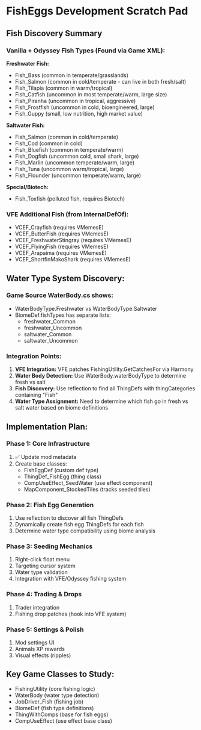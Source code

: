 # FishEggs Development Scratch Pad

## Fish Discovery Summary

### Vanilla + Odyssey Fish Types (Found via Game XML):
**Freshwater Fish:**
- Fish_Bass (common in temperate/grasslands)
- Fish_Salmon (common in cold/temperate - can live in both fresh/salt)
- Fish_Tilapia (common in warm/tropical)
- Fish_Catfish (uncommon in most temperate/warm, large size)
- Fish_Piranha (uncommon in tropical, aggressive)
- Fish_Frostfish (uncommon in cold, bioengineered, large)
- Fish_Guppy (small, low nutrition, high market value)

**Saltwater Fish:**
- Fish_Salmon (common in cold/temperate)
- Fish_Cod (common in cold)
- Fish_Bluefish (common in temperate/warm)
- Fish_Dogfish (uncommon cold, small shark, large)
- Fish_Marlin (uncommon temperate/warm, large)
- Fish_Tuna (uncommon warm/tropical, large)
- Fish_Flounder (uncommon temperate/warm, large)

**Special/Biotech:**
- Fish_Toxfish (polluted fish, requires Biotech)

### VFE Additional Fish (from InternalDefOf):
- VCEF_Crayfish (requires VMemesE)
- VCEF_ButterFish (requires VMemesE)
- VCEF_FreshwaterStingray (requires VMemesE)
- VCEF_FlyingFish (requires VMemesE)
- VCEF_Arapaima (requires VMemesE)
- VCEF_ShortfinMakoShark (requires VMemesE)

## Water Type System Discovery:

### Game Source WaterBody.cs shows:
- WaterBodyType.Freshwater vs WaterBodyType.Saltwater
- BiomeDef.fishTypes has separate lists:
  - freshwater_Common
  - freshwater_Uncommon  
  - saltwater_Common
  - saltwater_Uncommon

### Integration Points:

1. **VFE Integration:** VFE patches FishingUtility.GetCatchesFor via Harmony
2. **Water Body Detection:** Use WaterBody.waterBodyType to determine fresh vs salt
3. **Fish Discovery:** Use reflection to find all ThingDefs with thingCategories containing "Fish"
4. **Water Type Assignment:** Need to determine which fish go in fresh vs salt water based on biome definitions

## Implementation Plan:

### Phase 1: Core Infrastructure
1. ✅ Update mod metadata 
2. Create base classes:
   - FishEggDef (custom def type)
   - ThingDef_FishEgg (thing class)
   - CompUseEffect_SeedWater (use effect component)
   - MapComponent_StockedTiles (tracks seeded tiles)

### Phase 2: Fish Egg Generation
1. Use reflection to discover all fish ThingDefs
2. Dynamically create fish egg ThingDefs for each fish
3. Determine water type compatibility using biome analysis

### Phase 3: Seeding Mechanics
1. Right-click float menu
2. Targeting cursor system
3. Water type validation
4. Integration with VFE/Odyssey fishing system

### Phase 4: Trading & Drops
1. Trader integration
2. Fishing drop patches (hook into VFE system)

### Phase 5: Settings & Polish
1. Mod settings UI
2. Animals XP rewards
3. Visual effects (ripples)

## Key Game Classes to Study:
- FishingUtility (core fishing logic)
- WaterBody (water type detection)
- JobDriver_Fish (fishing job)
- BiomeDef (fish type definitions)
- ThingWithComps (base for fish eggs)
- CompUseEffect (use effect base class)
